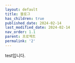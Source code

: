 ```yaml
---
layout: default
title: 블로그
has_children: true
published_date: 2024-02-14
last_modified_date: 2024-02-14
nav_order: 1.1
parent: 프로젝트
permalink: '2'
---
```


test입니다.

